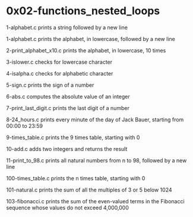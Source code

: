 # 0x02-functions_nested_loops

1-alphabet.c prints a string followed by a new line

1-alphabet.c prints the alphabet, in lowercase, followed by a new line

2-print_alphabet_x10.c prints the alphabet, in lowercase, 10 times

3-islower.c checks for lowercase character

4-isalpha.c checks for alphabetic character

5-sign.c prints the sign of a number

6-abs.c computes the absolute value of an integer

7-print_last_digit.c prints the last digit of a number

8-24_hours.c prints every minute of the day of Jack Bauer, starting from 00:00 to 23:59

9-times_table.c prints the 9 times table, starting with 0

10-add.c adds two integers and returns the result

11-print_to_98.c prints all natural numbers from n to 98, followed by a new line

100-times_table.c prints the n times table, starting with 0

101-natural.c prints the sum of all the multiples of 3 or 5 below 1024

103-fibonacci.c prints the sum of the even-valued terms in the Fibonacci sequence whose values do not exceed 4,000,000
